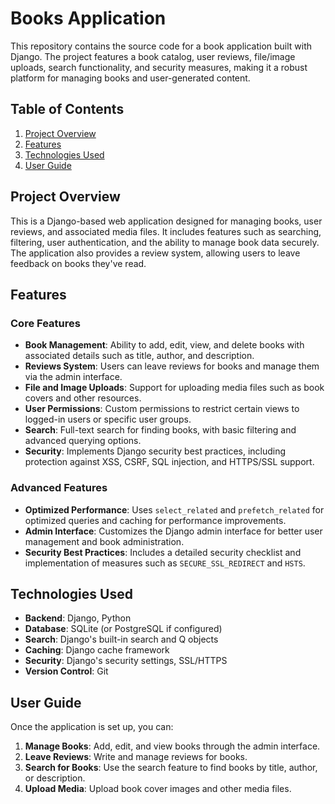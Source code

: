 # Books Application

This repository contains the source code for a book application built with Django. The project features a book catalog, user reviews, file/image uploads, search functionality, and security measures, making it a robust platform for managing books and user-generated content.

## Table of Contents

1. [Project Overview](#project-overview)
2. [Features](#features)
3. [Technologies Used](#technologies-used)
4. [User Guide](#user-guide)


## Project Overview

This is a Django-based web application designed for managing books, user reviews, and associated media files. It includes features such as searching, filtering, user authentication, and the ability to manage book data securely. The application also provides a review system, allowing users to leave feedback on books they've read.

## Features

### Core Features
- **Book Management**: Ability to add, edit, view, and delete books with associated details such as title, author, and description.
- **Reviews System**: Users can leave reviews for books and manage them via the admin interface.
- **File and Image Uploads**: Support for uploading media files such as book covers and other resources.
- **User Permissions**: Custom permissions to restrict certain views to logged-in users or specific user groups.
- **Search**: Full-text search for finding books, with basic filtering and advanced querying options.
- **Security**: Implements Django security best practices, including protection against XSS, CSRF, SQL injection, and HTTPS/SSL support.

### Advanced Features
- **Optimized Performance**: Uses `select_related` and `prefetch_related` for optimized queries and caching for performance improvements.
- **Admin Interface**: Customizes the Django admin interface for better user management and book administration.
- **Security Best Practices**: Includes a detailed security checklist and implementation of measures such as `SECURE_SSL_REDIRECT` and `HSTS`.

## Technologies Used

- **Backend**: Django, Python
- **Database**: SQLite (or PostgreSQL if configured)
- **Search**: Django's built-in search and Q objects
- **Caching**: Django cache framework
- **Security**: Django's security settings, SSL/HTTPS
- **Version Control**: Git

## User Guide

Once the application is set up, you can:

1. **Manage Books**: Add, edit, and view books through the admin interface.
2. **Leave Reviews**: Write and manage reviews for books.
3. **Search for Books**: Use the search feature to find books by title, author, or description.
4. **Upload Media**: Upload book cover images and other media files.

